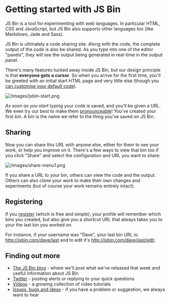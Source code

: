 # Getting started with JS Bin

JS Bin is a tool for experimenting with web languages. In particular HTML, CSS and JavaScript, but JS Bin also supports other languages too (like Markdown, Jade and Sass).

JS Bin is ultimately a code sharing site. Along with the code, the complete output of the code is also be shared. As you type into one of the editor "panels", they will see the output being generated in real-time in the output panel.

There's many features tucked away inside JS Bin, but our design principle is that **everyone gets a cursor**. So when you arrive for the first time, you'll be greeted with an initial start HTML page and very little else (though you [can customise your default code](/help/defaults-in-bins)).

![/images/jsbin-start.png](/images/jsbin-start.png)

*As soon as you start typing* your code is saved, and you'll be given a URL. We even try our best to make them [pronounceable](/help/pronounceable-urls)! You've created your first *bin*. A bin is the name we refer to the thing you've saved on JS Bin.

## Sharing

Now you can share this URL with anyone else, either for them to see your work, or help you improve on it. There's a few ways to view that bin too if you click "Share" and select the configuration and URL you want to share:

![/images/share-menu1.png](/images/share-menu1.png)

If you share a URL to your bin, others can view the code and the output. Others can also clone your work to make their own changes and experiments (but of course your work remains entirely intact).

## Registering

If you [register](http://jsbin.com/register) (which is free and simple), your profile will remember which bins you created, but also give you a shortcut URL that always takes you to your the last bin you worked on.

For instance, if your username was "Dave", your last bin URL is: http://jsbin.com/dave/last and to edit it's http://jsbin.com/dave/last/edit.

## Finding out more

- [The JS Bin blog](/blog) - where we'll post what we've released that week and useful information about JS Bin
- [Twitter](https://twitter.com/js_bin) - posting alerts or replying to your quick questions
- [Videos](http://jsbin.com/videos) - a growing collection of video tutorials
- [Issues, bugs and ideas](https://github.com/jsbin/jsbin/issues) - if you have a problem or suggestion, we always want to hear
